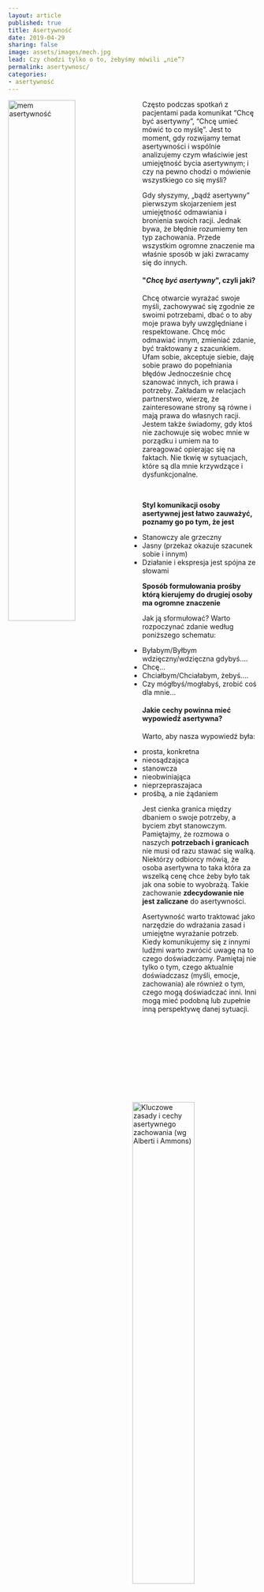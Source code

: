 ```yaml
---
layout: article
published: true
title: Asertywność
date: 2019-04-29
sharing: false
image: assets/images/mech.jpg
lead: Czy chodzi tylko o to, żebyśmy mówili „nie”?
permalink: asertywnosc/
categories:
- asertywność
---
```


<img alt="mem asertywność" arc="{{root_url}}/assets/images/15566503140782102167087.png" style="float: left; width: 52%; margin-right: 10px;" />

Często podczas spotkań z pacjentami pada komunikat “Chcę być asertywny”, “Chcę umieć mówić to co myślę”. Jest to moment, gdy rozwijamy temat asertywności i wspólnie analizujemy czym właściwie jest umiejętność bycia asertywnym; i czy na pewno chodzi o mówienie wszystkiego co się myśli?

Gdy słyszymy, „bądź asertywny” pierwszym skojarzeniem jest umiejętność odmawiania i bronienia swoich racji. Jednak bywa, że błędnie rozumiemy ten typ zachowania. Przede wszystkim ogromne znaczenie ma właśnie sposób w jaki zwracamy się do innych.

#### "_Chcę być asertywny_", czyli jaki?

Chcę otwarcie wyrażać swoje myśli, zachowywać się zgodnie ze swoimi potrzebami, dbać o to aby moje prawa były uwzględniane i respektowane. Chcę móc odmawiać innym, zmieniać zdanie, być traktowany z szacunkiem. Ufam sobie, akceptuje siebie, daję sobie prawo do popełniania błędów Jednocześnie chcę  szanować innych, ich prawa i potrzeby. Zakładam w relacjach partnerstwo, wierzę, że zainteresowane strony są równe i mają prawa do własnych racji.  Jestem  także świadomy, gdy ktoś nie zachowuje się wobec mnie w porządku i umiem na to zareagować opierając się na faktach. Nie tkwię w sytuacjach, które są dla mnie krzywdzące i dysfunkcjonalne.
 
<img src="{{root_url}}/assets/images/zasady-asertywnosci.jpg" alt="Kluczowe zasady i cechy asertywnego zachowania (wg Alberti i Ammons)" style="float: right; width: 50%; margin-left: 10px" />
<br>

**Styl komunikacji osoby asertywnej jest łatwo zauważyć,  poznamy go po tym, że jest**

- Stanowczy ale grzeczny
- Jasny (przekaz okazuje szacunek sobie i innym)
- Działanie i ekspresja  jest spójna ze słowami
 
**Sposób formułowania prośby którą kierujemy do drugiej osoby ma ogromne znaczenie**

Jak ją sformułować? Warto rozpoczynać zdanie według poniższego schematu:
 
- Byłabym/Byłbym wdzięczny/wdzięczna gdybyś….
- Chcę...
- Chciałbym/Chciałabym, żebyś….
- Czy mógłbyś/mogłabyś, zrobić coś dla mnie…

#### Jakie cechy powinna mieć wypowiedź asertywna? 

Warto, aby nasza wypowiedź była: 
 
- prosta, konkretna
- nieosądzająca 
- stanowcza
- nieobwiniająca
- nieprzepraszajaca
- prośbą, a nie żądaniem
 
Jest cienka granica między dbaniem o swoje potrzeby, a byciem zbyt stanowczym. Pamiętajmy, że rozmowa o naszych **potrzebach i granicach** nie musi od razu stawać się walką.  Niektórzy odbiorcy mówią, że osoba asertywna to taka która za wszelką cenę chce żeby było tak jak ona sobie to wyobrażą. Takie zachowanie **zdecydowanie nie jest zaliczane** do asertywności.
 
Asertywność warto traktować jako narzędzie do wdrażania zasad i umiejętne wyrażanie potrzeb. Kiedy komunikujemy  się z innymi ludźmi warto zwrócić uwagę na to czego doświadczamy. Pamiętaj nie tylko o tym, czego aktualnie doświadczasz (myśli, emocje, zachowania) ale również o tym, czego mogą doświadczać inni.
Inni mogą mieć podobną lub zupełnie  inną perspektywę danej sytuacji.
 
<div style="clear: both"></div>
 
#### Nie jest łatwo być asertywnym, ale warto

Często gdy zadbamy o swoje granice i potrzeby, odmawiając innym/nie zgadzając się na coś  bywa, że odczuwamy poczucie winy. Więc zdarza się, że przyjmujemy czyjąś prośbę wbrew swoim chęciom i sytuacja się powiela ponieważ zaczynam odczuwać złość lub czujemy się wykorzystani z uwagi na to, że się zgodziliśmy.

Tutaj z pomocą przychodzi nam nauka umiejętności asertywności. Warto zauważyć swoje myśli samokrytyczne 

> “Powinnam była się zgodzić”

I odpowiedzieć  na nie: 

> Przecież wytłumaczyłaś danej osobie dlaczego nie możesz się na coś zgodzić.
>
> Gdybym się zgodził to czułbym się niekomfortowo - mam teraz dużo na głowie, przecież mogę pomóc innym razem.
>
> Nie jest moim obowiązkiem zgadzać się na wszystko o co jestem poproszona.

**W rozwijaniu umiejętności asertywności nie chodzi o wyuczenie się powyższych formułek, ale o znalezienie takiej formy określeń, słów, które to będą dla nas komfortowe i  będziemy czuli się w porządku wobec siebie i innych będąc asertywnymi.**
